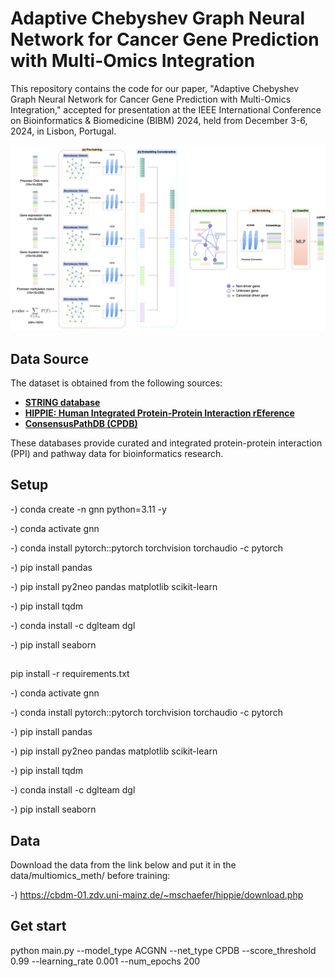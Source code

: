 # Adaptive Chebyshev Graph Neural Network for Cancer Gene Prediction with Multi-Omics Integration

This repository contains the code for our paper, "Adaptive Chebyshev Graph Neural Network for Cancer Gene Prediction with Multi-Omics Integration," accepted for presentation at the IEEE International Conference on Bioinformatics & Biomedicine (BIBM) 2024, held from December 3-6, 2024, in Lisbon, Portugal.

![Alt text](images/__overview_framework.png)


## Data Source

The dataset is obtained from the following sources:

- **[STRING database](https://string-db.org/cgi/download?sessionId=b7WYyccF6G1p)**  
- **[HIPPIE: Human Integrated Protein-Protein Interaction rEference](https://cbdm-01.zdv.uni-mainz.de/~mschaefer/hippie/download.php)**  
- **[ConsensusPathDB (CPDB)](http://cpdb.molgen.mpg.de/CPDB)**  

These databases provide curated and integrated protein-protein interaction (PPI) and pathway data for bioinformatics research.


## Setup

-) conda create -n gnn python=3.11 -y

-) conda activate gnn 

-) conda install pytorch::pytorch torchvision torchaudio -c pytorch

-) pip install pandas

-) pip install py2neo pandas matplotlib scikit-learn

-) pip install tqdm

-) conda install -c dglteam dgl

-) pip install seaborn

##
pip install -r requirements.txt

-) conda activate gnn 

-) conda install pytorch::pytorch torchvision torchaudio -c pytorch

-) pip install pandas

-) pip install py2neo pandas matplotlib scikit-learn

-) pip install tqdm

-) conda install -c dglteam dgl

-) pip install seaborn


## Data 
Download the data from the link below and put it in the data/multiomics_meth/ before training:

-) https://cbdm-01.zdv.uni-mainz.de/~mschaefer/hippie/download.php

## Get start
python main.py --model_type ACGNN --net_type CPDB --score_threshold 0.99 --learning_rate 0.001 --num_epochs 200
   

